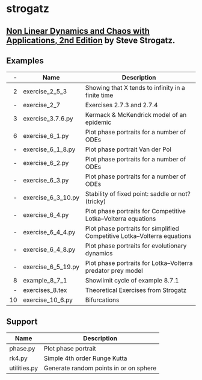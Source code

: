 # strogatz

## [Non Linear Dynamics and Chaos with Applications, 2nd Edition](http://www.stevenstrogatz.com/books/nonlinear-dynamics-and-chaos-with-applications-to-physics-biology-chemistry-and-engineering) by Steve Strogatz.

## Examples

-| Name | Description
--:|------------------|----------------------------------------------------------
2|exercise_2_5_3|Showing that X tends to infinity in a finite time
-|exercise_2_7|Exercises 2.7.3 and 2.7.4
3|exercise_3.7.6.py|Kermack & McKendrick model of an epidemic
6|exercise_6_1.py|Plot phase portraits for a number of ODEs
-|exercise_6_1_8.py|Plot phase portrait Van der Pol
-|exercise_6_2.py|Plot phase portraits for a number of ODEs
-|exercise_6_3.py|Plot phase portraits for a number of ODEs
-|exercise_6_3_10.py|Stability of fixed point: saddle or not? (tricky)
-|exercise_6_4.py|Plot phase portraits for Competitive Lotka–Volterra equations
-|exercise_6_4_4.py|Plot phase portraits for simplified Competitive Lotka–Volterra equations
-|exercise_6_4_8.py|Plot phase portraits for evolutionary dynamics
-|exercise_6_5_19.py|Plot phase portraits for Lotka–Volterra predator prey model
8|example_8_7_1|Showlimit cycle of example 8.7.1
-|exercises_8.tex|Theoretical Exercises from Strogatz
10|exercise_10_6.py|Bifurcations

## Support

 Name | Description
------------------|----------------------------------------------------------
phase.py|Plot phase portrait
rk4.py|Simple 4th order Runge Kutta
utilities.py|Generate random points in or on sphere
